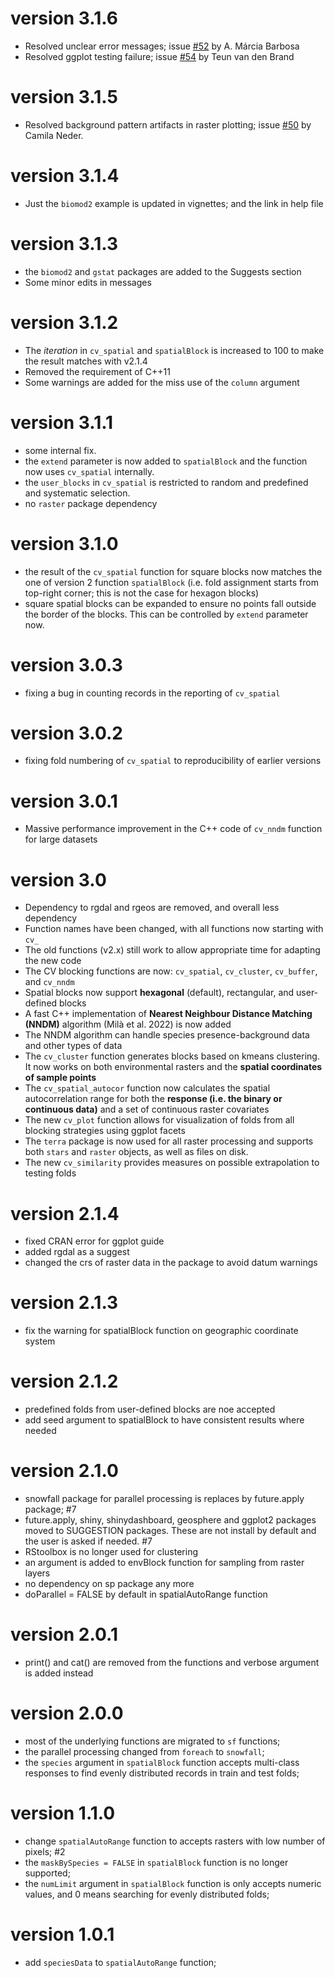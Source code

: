 # version 3.1.6
* Resolved unclear error messages; issue [#52](https://github.com/rvalavi/blockCV/issues/52) by A. Márcia Barbosa
* Resolved ggplot testing failure; issue [#54](https://github.com/rvalavi/blockCV/issues/54) by Teun van den Brand

# version 3.1.5
* Resolved background pattern artifacts in raster plotting; issue [#50](https://github.com/rvalavi/blockCV/issues/50) by Camila Neder.

# version 3.1.4
* Just the `biomod2` example is updated in vignettes; and the link in help file

# version 3.1.3
* the `biomod2` and `gstat` packages are added to the Suggests section
* Some minor edits in messages

# version 3.1.2
* The *iteration* in `cv_spatial` and `spatialBlock` is increased to 100 to make the result matches with v2.1.4
* Removed the requirement of C++11
* Some warnings are added for the miss use of the `column` argument

# version 3.1.1
* some internal fix.
* the `extend` parameter is now added to `spatialBlock` and the function now uses `cv_spatial` internally.
* the `user_blocks` in `cv_spatial` is restricted to random and predefined and systematic selection.
* no `raster` package dependency

# version 3.1.0
* the result of the `cv_spatial` function for square blocks now matches the one of version 2 function `spatialBlock` (i.e. fold assignment starts from top-right corner; this is not the case for hexagon blocks)
* square spatial blocks can be expanded to ensure no points fall outside the border of the blocks. This can be controlled by `extend` parameter now.

# version 3.0.3
* fixing a bug in counting records in the reporting of `cv_spatial`

# version 3.0.2
* fixing fold numbering of `cv_spatial` to reproducibility of earlier versions

# version 3.0.1
* Massive performance improvement in the C++ code of `cv_nndm` function for large datasets

# version 3.0
* Dependency to rgdal and rgeos are removed, and overall less dependency
* Function names have been changed, with all functions now starting with `cv_`
* The old functions (v2.x) still work to allow appropriate time for adapting the new code
* The CV blocking functions are now: `cv_spatial`, `cv_cluster`, `cv_buffer`, and `cv_nndm`
* Spatial blocks now support **hexagonal** (default), rectangular, and user-defined blocks
* A fast C++ implementation of **Nearest Neighbour Distance Matching (NNDM)** algorithm (Milà et al. 2022) is now added
* The NNDM algorithm can handle species presence-background data and other types of data
* The `cv_cluster` function generates blocks based on kmeans clustering. It now works on both environmental rasters and the **spatial coordinates of sample points**
* The `cv_spatial_autocor` function now calculates the spatial autocorrelation range for both the **response (i.e. the binary or continuous data)** and a set of continuous raster covariates
* The new `cv_plot` function allows for visualization of folds from all blocking strategies using ggplot facets
* The `terra` package is now used for all raster processing and supports both `stars` and `raster` objects, as well as files on disk.
* The new `cv_similarity` provides measures on possible extrapolation to testing folds

# version 2.1.4
* fixed CRAN error for ggplot guide 
* added rgdal as a suggest
* changed the crs of raster data in the package to avoid datum warnings

# version 2.1.3
* fix the warning for spatialBlock function on geographic coordinate system

# version 2.1.2
* predefined folds from user-defined blocks are noe accepted
* add seed argument to spatialBlock to have consistent results where needed

# version 2.1.0
* snowfall package for parallel processing is replaces by future.apply package; #7
* future.apply, shiny, shinydashboard, geosphere and ggplot2 packages moved to SUGGESTION packages. These are not install by default and the user is asked if needed. #7
* RStoolbox is no longer used for clustering
* an argument is added to envBlock function for sampling from raster layers
* no dependency on sp package any more
* doParallel = FALSE by default in spatialAutoRange function

# version 2.0.1
* print() and cat() are removed from the functions and verbose argument is added instead

# version 2.0.0
* most of the underlying functions are migrated to `sf` functions;
* the parallel processing changed from `foreach` to `snowfall`;
* the `species` argument in `spatialBlock` function accepts multi-class responses to find evenly distributed records in train and test folds;

# version 1.1.0
* change `spatialAutoRange` function to accepts rasters with low number of pixels; #2
* the `maskBySpecies = FALSE` in `spatialBlock` function is no longer supported;
* the `numLimit` argument in `spatialBlock` function is only accepts numeric values, and 0 means searching for evenly distributed folds;

# version 1.0.1
* add `speciesData` to `spatialAutoRange` function;
